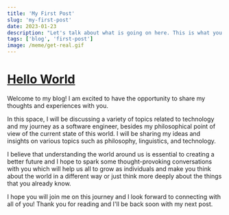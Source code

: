 ```yaml
---
title: 'My First Post'
slug: 'my-first-post'
date: 2023-01-23
description: "Let's talk about what is going on here. This is what you should expect from me in the future."
tags: ['blog', 'first-post']
image: /meme/get-real.gif
---
```


# [Hello World](#hello-world)

Welcome to my blog! I am excited to have the opportunity to share my thoughts and experiences with you.

In this space, I will be discussing a variety of topics related to technology and my journey as a software engineer, besides my philosophical point of view of the current state of this world. I will be sharing my ideas and insights on various topics such as philosophy, linguistics, and technology.

I believe that understanding the world around us is essential to creating a better future and I hope to spark some thought-provoking conversations with you which will help us all to grow as individuals and make you think about the world in a different way or
just think more deeply about the things that you already know.

I hope you will join me on this journey and I look forward to connecting with all of you! Thank you for reading and I'll be back soon with my next post.
